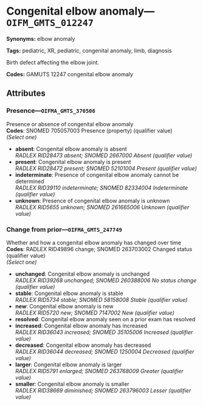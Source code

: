 # Congenital elbow anomaly—`OIFM_GMTS_012247`

**Synonyms:** elbow anomaly

**Tags:** pediatric, XR, pediatric, congenital anomaly, limb, diagnosis

Birth defect affecting the elbow joint.

**Codes:** GAMUTS 12247 congenital elbow anomaly

## Attributes

### Presence—`OIFMA_GMTS_370506`

Presence or absence of congenital elbow anomaly  
**Codes**: SNOMED 705057003 Presence (property) (qualifier value)  
*(Select one)*

- **absent**: Congenital elbow anomaly is absent  
_RADLEX RID28473 absent; SNOMED 2667000 Absent (qualifier value)_
- **present**: Congenital elbow anomaly is present  
_RADLEX RID28472 present; SNOMED 52101004 Present (qualifier value)_
- **indeterminate**: Presence of congenital elbow anomaly cannot be determined  
_RADLEX RID39110 indeterminate; SNOMED 82334004 Indeterminate (qualifier value)_
- **unknown**: Presence of congenital elbow anomaly is unknown  
_RADLEX RID5655 unknown; SNOMED 261665006 Unknown (qualifier value)_

### Change from prior—`OIFMA_GMTS_247749`

Whether and how a congenital elbow anomaly has changed over time  
**Codes**: RADLEX RID49896 change; SNOMED 263703002 Changed status (qualifier value)  
*(Select one)*

- **unchanged**: Congenital elbow anomaly is unchanged  
_RADLEX RID39268 unchanged; SNOMED 260388006 No status change (qualifier value)_
- **stable**: Congenital elbow anomaly is stable  
_RADLEX RID5734 stable; SNOMED 58158008 Stable (qualifier value)_
- **new**: Congenital elbow anomaly is new  
_RADLEX RID5720 new; SNOMED 7147002 New (qualifier value)_
- **resolved**: Congenital elbow anomaly seen on a prior exam has resolved  
- **increased**: Congenital elbow anomaly has increased  
_RADLEX RID36043 increased; SNOMED 35105006 Increased (qualifier value)_
- **decreased**: Congenital elbow anomaly has decreased  
_RADLEX RID36044 decreased; SNOMED 1250004 Decreased (qualifier value)_
- **larger**: Congenital elbow anomaly is larger  
_RADLEX RID5791 enlarged; SNOMED 263768009 Greater (qualifier value)_
- **smaller**: Congenital elbow anomaly is smaller  
_RADLEX RID38669 diminished; SNOMED 263796003 Lesser (qualifier value)_